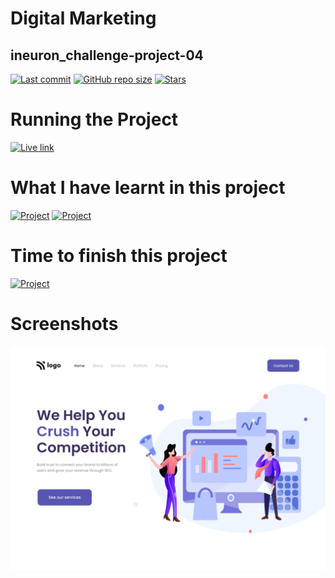 # Digital Marketing
## ineuron_challenge-project-04

[![Last commit](https://img.shields.io/github/last-commit/iamkabilash/ineuron_challenge-project-04?style=flat-square)](#)
[![GitHub repo size](https://img.shields.io/github/repo-size/iamkabilash/ineuron_challenge-project-04?style=flat-square)](#)
[![Stars](https://img.shields.io/github/stars/iamkabilash/ineuron_challenge-project-04?style=social)](#)

# Running the Project
[![Live link](https://img.shields.io/badge/Live%20link-Click%20here-blue?style=for-the-badge&logo=appveyor)](https://62e2bf9b0f66370097d41e97--calm-cat-7fab31.netlify.app/)

# What I have learnt in this project
[![Project](https://img.shields.io/badge/HTML-red?style=for-the-badge&logo=appveyor)](#)
[![Project](https://img.shields.io/badge/CSS-blue?style=for-the-badge&logo=appveyor)](#)

# Time to finish this project
[![Project](https://img.shields.io/badge/Time%20to%20finish%20the%20project-2%20Hours%2030%20Minutes-green?style=for-the-badge&logo=appveyor)](#)

# Screenshots
![](./thumbnail.png)